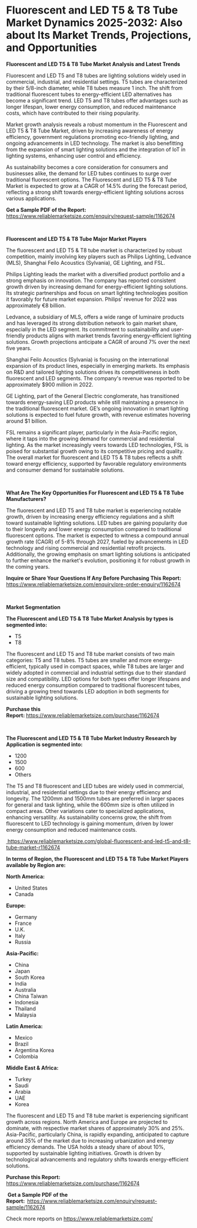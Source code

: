 <p><h1>Fluorescent and LED T5 & T8 Tube Market Dynamics 2025-2032: Also about Its Market Trends, Projections, and Opportunities</h1></p><p><strong>Fluorescent and LED T5 & T8 Tube Market Analysis and Latest Trends</strong></p>
<p><p>Fluorescent and LED T5 and T8 tubes are lighting solutions widely used in commercial, industrial, and residential settings. T5 tubes are characterized by their 5/8-inch diameter, while T8 tubes measure 1 inch. The shift from traditional fluorescent tubes to energy-efficient LED alternatives has become a significant trend. LED T5 and T8 tubes offer advantages such as longer lifespan, lower energy consumption, and reduced maintenance costs, which have contributed to their rising popularity.</p><p>Market growth analysis reveals a robust momentum in the Fluorescent and LED T5 & T8 Tube Market, driven by increasing awareness of energy efficiency, government regulations promoting eco-friendly lighting, and ongoing advancements in LED technology. The market is also benefitting from the expansion of smart lighting solutions and the integration of IoT in lighting systems, enhancing user control and efficiency.</p><p>As sustainability becomes a core consideration for consumers and businesses alike, the demand for LED tubes continues to surge over traditional fluorescent options. The Fluorescent and LED T5 & T8 Tube Market is expected to grow at a CAGR of 14.5% during the forecast period, reflecting a strong shift towards energy-efficient lighting solutions across various applications.</p></p>
<p><strong>Get a Sample PDF of the Report:&nbsp;</strong> <a href="https://www.reliablemarketsize.com/enquiry/request-sample/1162674?utm_campaign=3175&utm_medium=2&utm_source=Github&utm_content=ia&utm_term=24032025&utm_id=fluorescent-and-led-t5-t8-tube">https://www.reliablemarketsize.com/enquiry/request-sample/1162674</a></p>
<p>&nbsp;</p>
<p><strong>Fluorescent and LED T5 & T8 Tube Major Market Players</strong></p>
<p><p>The fluorescent and LED T5 & T8 tube market is characterized by robust competition, mainly involving key players such as Philips Lighting, Ledvance (MLS), Shanghai Feilo Acoustics (Sylvania), GE Lighting, and FSL. </p><p>Philips Lighting leads the market with a diversified product portfolio and a strong emphasis on innovation. The company has reported consistent growth driven by increasing demand for energy-efficient lighting solutions. Its strategic partnerships and focus on smart lighting technologies position it favorably for future market expansion. Philips’ revenue for 2022 was approximately €8 billion.</p><p>Ledvance, a subsidiary of MLS, offers a wide range of luminaire products and has leveraged its strong distribution network to gain market share, especially in the LED segment. Its commitment to sustainability and user-friendly products aligns with market trends favoring energy-efficient lighting solutions. Growth projections anticipate a CAGR of around 7% over the next five years.</p><p>Shanghai Feilo Acoustics (Sylvania) is focusing on the international expansion of its product lines, especially in emerging markets. Its emphasis on R&D and tailored lighting solutions drives its competitiveness in both fluorescent and LED segments. The company's revenue was reported to be approximately $900 million in 2022.</p><p>GE Lighting, part of the General Electric conglomerate, has transitioned towards energy-saving LED products while still maintaining a presence in the traditional fluorescent market. GE’s ongoing innovation in smart lighting solutions is expected to fuel future growth, with revenue estimates hovering around $1 billion.</p><p>FSL remains a significant player, particularly in the Asia-Pacific region, where it taps into the growing demand for commercial and residential lighting. As the market increasingly veers towards LED technologies, FSL is poised for substantial growth owing to its competitive pricing and quality. The overall market for fluorescent and LED T5 & T8 tubes reflects a shift toward energy efficiency, supported by favorable regulatory environments and consumer demand for sustainable solutions.</p></p>
<p>&nbsp;</p>
<p><strong>What Are The Key Opportunities For Fluorescent and LED T5 & T8 Tube Manufacturers?</strong></p>
<p><p>The fluorescent and LED T5 and T8 tube market is experiencing notable growth, driven by increasing energy efficiency regulations and a shift toward sustainable lighting solutions. LED tubes are gaining popularity due to their longevity and lower energy consumption compared to traditional fluorescent options. The market is expected to witness a compound annual growth rate (CAGR) of 5-8% through 2027, fueled by advancements in LED technology and rising commercial and residential retrofit projects. Additionally, the growing emphasis on smart lighting solutions is anticipated to further enhance the market's evolution, positioning it for robust growth in the coming years.</p></p>
<p><strong>Inquire or Share Your Questions If Any Before Purchasing This Report:</strong> <a href="https://www.reliablemarketsize.com/enquiry/pre-order-enquiry/1162674?utm_campaign=3175&utm_medium=2&utm_source=Github&utm_content=ia&utm_term=24032025&utm_id=fluorescent-and-led-t5-t8-tube">https://www.reliablemarketsize.com/enquiry/pre-order-enquiry/1162674</a></p>
<p>&nbsp;</p>
<p><strong>Market Segmentation</strong></p>
<p><strong>The Fluorescent and LED T5 & T8 Tube Market Analysis by types is segmented into:</strong></p>
<p><ul><li>T5</li><li>T8</li></ul></p>
<p><p>The fluorescent and LED T5 and T8 tube market consists of two main categories: T5 and T8 tubes. T5 tubes are smaller and more energy-efficient, typically used in compact spaces, while T8 tubes are larger and widely adopted in commercial and industrial settings due to their standard size and compatibility. LED options for both types offer longer lifespans and reduced energy consumption compared to traditional fluorescent tubes, driving a growing trend towards LED adoption in both segments for sustainable lighting solutions.</p></p>
<p><strong>Purchase this Report:&nbsp;</strong><a href="https://www.reliablemarketsize.com/purchase/1162674?utm_campaign=3175&utm_medium=2&utm_source=Github&utm_content=ia&utm_term=24032025&utm_id=fluorescent-and-led-t5-t8-tube">https://www.reliablemarketsize.com/purchase/1162674</a></p>
<p>&nbsp;</p>
<p><strong>The Fluorescent and LED T5 & T8 Tube Market Industry Research by Application is segmented into:</strong></p>
<p><ul><li>1200</li><li>1500</li><li>600</li><li>Others</li></ul></p>
<p><p>The T5 and T8 fluorescent and LED tubes are widely used in commercial, industrial, and residential settings due to their energy efficiency and longevity. The 1200mm and 1500mm tubes are preferred in larger spaces for general and task lighting, while the 600mm size is often utilized in compact areas. Other variations cater to specialized applications, enhancing versatility. As sustainability concerns grow, the shift from fluorescent to LED technology is gaining momentum, driven by lower energy consumption and reduced maintenance costs.</p></p>
<p><a href="https://www.reliablemarketsize.com/global-fluorescent-and-led-t5-and-t8-tube-market-r1162674?utm_campaign=3175&utm_medium=2&utm_source=Github&utm_content=ia&utm_term=24032025&utm_id=fluorescent-and-led-t5-t8-tube">&nbsp;https://www.reliablemarketsize.com/global-fluorescent-and-led-t5-and-t8-tube-market-r1162674</a></p>
<p><strong>In terms of Region, the Fluorescent and LED T5 & T8 Tube Market Players available by Region are:</strong></p>
<p>
    <p> <strong> North America: </strong>
        <ul>
            <li>United States</li>
            <li>Canada</li>
        </ul>
        </p> 
    <p> <strong> Europe: </strong>
        <ul>
            <li>Germany</li>
            <li>France</li>
            <li>U.K.</li>
            <li>Italy</li>
            <li>Russia</li>
        </ul>
        </p> 
    <p> <strong> Asia-Pacific: </strong>
        <ul>
            <li>China</li>
            <li>Japan</li>
            <li>South Korea</li>
            <li>India</li>
            <li>Australia</li>
            <li>China Taiwan</li>
            <li>Indonesia</li>
            <li>Thailand</li>
            <li>Malaysia</li>
        </ul>
        </p> 
    <p> <strong> Latin America: </strong>
        <ul>
            <li>Mexico</li>
            <li>Brazil</li>
            <li>Argentina Korea</li>
            <li>Colombia</li>
        </ul>
        </p> 
    <p> <strong> Middle East & Africa: </strong>
        <ul>
            <li>Turkey</li>
            <li>Saudi</li>
            <li>Arabia</li>
            <li>UAE</li>
            <li>Korea</li>
        </ul>
    </p>
    </p>
<p><p>The fluorescent and LED T5 and T8 tube market is experiencing significant growth across regions. North America and Europe are projected to dominate, with respective market shares of approximately 30% and 25%. Asia-Pacific, particularly China, is rapidly expanding, anticipated to capture around 35% of the market due to increasing urbanization and energy efficiency demands. The USA holds a steady share of about 10%, supported by sustainable lighting initiatives. Growth is driven by technological advancements and regulatory shifts towards energy-efficient solutions.</p></p>
<p><strong>Purchase this Report: </strong><a href="https://www.reliablemarketsize.com/purchase/1162674?utm_campaign=3175&utm_medium=2&utm_source=Github&utm_content=ia&utm_term=24032025&utm_id=fluorescent-and-led-t5-t8-tube">https://www.reliablemarketsize.com/purchase/1162674</a></p>
<p>&nbsp;<strong>Get a Sample PDF of the Report:&nbsp;&nbsp;</strong><a href="https://www.reliablemarketsize.com/enquiry/request-sample/1162674?utm_campaign=3175&utm_medium=2&utm_source=Github&utm_content=ia&utm_term=24032025&utm_id=fluorescent-and-led-t5-t8-tube">https://www.reliablemarketsize.com/enquiry/request-sample/1162674</a></p>
<p><strong></strong></p>
<p>Check more reports on <a href="https://www.reliablemarketsize.com/?utm_campaign=3175&utm_medium=2&utm_source=Github&utm_content=ia&utm_term=24032025&utm_id=fluorescent-and-led-t5-t8-tube">https://www.reliablemarketsize.com/</a></p>